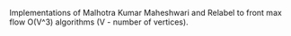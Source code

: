 Implementations of Malhotra Kumar Maheshwari and Relabel to front max flow O(V^3) algorithms (V - number of vertices).
